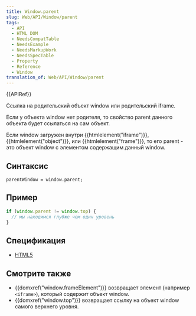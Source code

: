 ```yaml
---
title: Window.parent
slug: Web/API/Window/parent
tags:
  - API
  - HTML DOM
  - NeedsCompatTable
  - NeedsExample
  - NeedsMarkupWork
  - NeedsSpecTable
  - Property
  - Reference
  - Window
translation_of: Web/API/Window/parent
---
```


{{APIRef}}

Ссылка на родительский объект window или родительский iframe.

Если у объекта window нет родителя, то свойство parent данного объекта будет ссылаться на сам объект.

Если window загружен внутри {{htmlelement("iframe")}}, {{htmlelement("object")}}, или {{htmlelement("frame")}}, то его parent - это объект window с элементом содержащим данный window.

## Синтаксис

```
parentWindow = window.parent;
```

## Пример

```js
if (window.parent != window.top) {
  // мы находимся глубже чем один уровень
}
```

## Спецификация

- [HTML5](http://www.whatwg.org/specs/web-apps/current-work/multipage/browsers.html#dom-parent)

## Смотрите также

- {{domxref("window.frameElement")}} возвращает элемент (например `<iframe>`), который содержит объект window.
- {{domxref("window.top")}} возвращает ссылку на объект window самого верхнего уровня.
